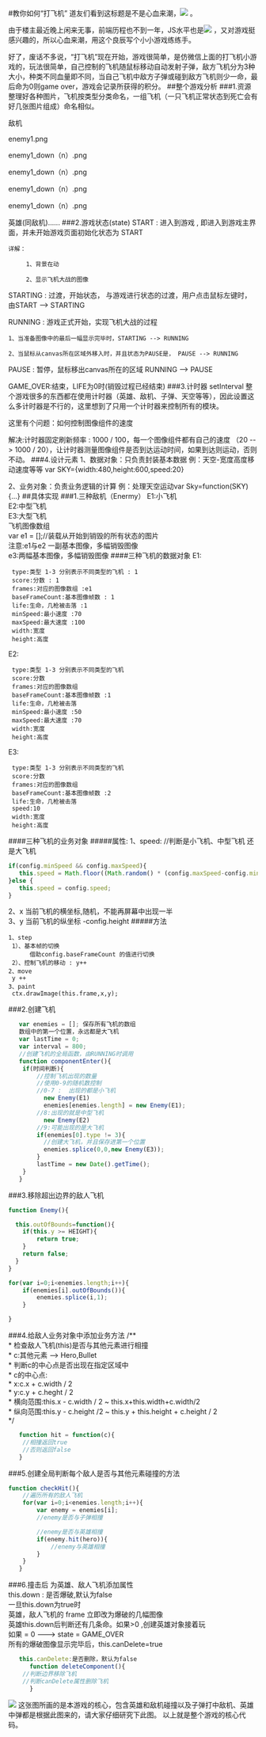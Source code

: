 #教你如何“打飞机”
道友们看到这标题是不是心血来潮，![](img/IMG_0127.JPG) 。

由于楼主最近晚上闲来无事，前端历程也不到一年，JS水平也是![](img/zhazha.gif) ，又对游戏挺感兴趣的，所以心血来潮，用这个良辰写个小小游戏练练手。

好了，废话不多说，“打飞机”现在开始，游戏很简单，是仿微信上面的打飞机小游戏的，玩法很简单，自己控制的飞机随鼠标移动自动发射子弹，敌方飞机分为3种大小，种类不同血量即不同，当自己飞机中敌方子弹或碰到敌方飞机则少一命，最后命为0则game over，游戏会记录所获得的积分。
##整个游戏分析
###1.资源
整理好各种图片，飞机按类型分类命名，一组飞机（一只飞机正常状态到死亡会有好几张图片组成）命名相似。

敌机

enemy1.png

enemy1_down（n）.png

enemy1_down（n）.png

enemy1_down（n）.png

enemy1_down（n）.png

英雄(同敌机)......
###2.游戏状态(state)
   START : 进入到游戏 , 即进入到游戏主界面，并未开始游戏页面初始化状态为 START

	详解：

	     1、背景在动

	     2、显示飞机大战的图像

   STARTING : 过渡，开始状态， 与游戏进行状态的过渡，用户点击鼠标左键时，由START --> STARTING

   RUNNING : 游戏正式开始，实现飞机大战的过程

	1、当准备图像中的最后一幅显示完毕时，STARTING --> RUNNING

    2、当鼠标从canvas所在区域外移入时，并且状态为PAUSE是， PAUSE --> RUNNING

   PAUSE : 暂停，鼠标移出canvas所在的区域 RUNNING --> PAUSE

   GAME_OVER:结束，LIFE为0时(销毁过程已经结束)
###3.计时器 setInterval
   整个游戏很多的东西都在使用计时器（英雄、敌机、子弹、天空等等），因此设置这么多计时器是不行的，这里想到了只用一个计时器来控制所有的模块。

   这里有个问题：如何控制图像组件的速度

   解决:计时器固定刷新频率 : 1000 / 100，每一个图像组件都有自己的速度 （20 --> 1000 / 20），让计时器测量图像组件是否到达运动时间，如果到达则运动，否则不动。
###4.设计元素
   1、数据对象：只负责封装基本数据   例：天空-宽度高度移动速度等等 var SKY={width:480,height:600,speed:20}

   2、业务对象：负责业务逻辑的计算   例：处理天空运动var Sky=function(SKY){...}
##具体实现
###1.三种敌机（Enermy）
E1:小飞机  
E2:中型飞机  
E3:大型飞机  
飞机图像数组  
var e1 = [];//装载从开始到销毁的所有状态的图片  
注意:e1与e2 一副基本图像，多幅销毁图像  
        e3:两幅基本图像，多幅销毁图像
####三种飞机的数据对象
 E1:

```
 type:类型 1-3 分别表示不同类型的飞机 : 1
 score:分数 : 1
 frames:对应的图像数组 :e1
 baseFrameCount:基本图像帧数 : 1
 life:生命，几枪被击落 :1
 minSpeed:最小速度 :70
 maxSpeed:最大速度 :100
 width:宽度
 height:高度
```

E2:

```
 type:类型 1-3 分别表示不同类型的飞机
 score:分数
 frames:对应的图像数组
 baseFrameCount:基本图像帧数 :1
 life:生命，几枪被击落
 minSpeed:最小速度 :50
 maxSpeed:最大速度 :70
 width:宽度
 height:高度
```

 E3:
```
 type:类型 1-3 分别表示不同类型的飞机
 score:分数
 frames:对应的图像数组
 baseFrameCount:基本图像帧数 :2
 life:生命，几枪被击落
 speed:10
 width:宽度
 height:高度
```
####三种飞机的业务对象
#####属性:
1、speed: //判断是小飞机、中型飞机 还是大飞机
```javascript
if(config.minSpeed && config.maxSpeed){
   this.speed = Math.floor((Math.random() * (config.maxSpeed-config.minSpeed)) + config.minSpeed);
}else {
   this.speed = config.speed;
}
```
2、x
当前飞机的横坐标,随机，不能再屏幕中出现一半  
3、y
当前飞机的纵坐标
-config.height
#####方法
```
1、step
 1）、基本帧的切换
      借助config.baseFrameCount 的值进行切换
 2）、控制飞机的移动 : y++
2、move
 y ++
3、paint
 ctx.drawImage(this.frame,x,y);
```
###2.创建飞机
```javascript
   var enemies = []; 保存所有飞机的数组
   数组中的第一个位置，永远都是大飞机
   var lastTime = 0;
   var interval = 800;
   //创建飞机的全局函数，由RUNNING时调用
   function componentEnter(){
	if(时间判断){
		//控制飞机出现的数量
		//使用0-9的随机数控制
		//0-7 :  出现的都是小飞机
		  new Enemy(E1)
		  enemies[enemies.length] = new Enemy(E1);
		//8:出现的就是中型飞机
		  new Enemy(E2)
		//9:可能出现的是大飞机
		if(enemies[0].type != 3){
		  //创建大飞机，并且保存进第一个位置
		  enemies.splice(0,0,new Enemy(E3));
		}
		lastTime = new Date().getTime();
	}
   }
```
###3.移除超出边界的敌人飞机
```javascript
function Enemy(){

  this.outOfBounds=function(){
	if(this.y >= HEIGHT){
		return true;
	}
	return false;
  }
}

for(var i=0;i<enemies.length;i++){
	if(enemies[i].outOfBounds()){
		enemies.splice(i,1);
	}

}
```
###4.给敌人业务对象中添加业务方法
   /**  
    * 检查敌人飞机(this)是否与其他元素进行相撞  
    * c:其他元素 --> Hero,Bullet  
    * 判断c的中心点是否出现在指定区域中  
    * c的中心点:  
    *    x:c.x + c.width / 2  
    *    y:c.y + c.heght / 2  
    * 横向范围:this.x - c.width / 2 ~ this.x+this.width+c.width/2  
    * 纵向范围:this.y - c.height /2 ~ this.y + this.height + c.height / 2  
    */  
```javascript
   function hit = function(c){
	//相撞返回true
	//否则返回false
   }
```
###5.创建全局判断每个敌人是否与其他元素碰撞的方法
```javascript
function checkHit(){
	//遍历所有的敌人飞机
	for(var i=0;i<enemies.length;i++){
		var enemy = enemies[i];
		//enemy是否与子弹相撞

		//enemy是否与英雄相撞
		if(enemy.hit(hero)){
			//enemy与英雄相撞
		}
	}
   }
```
###6.撞击后
为英雄、敌人飞机添加属性  
this.down : 是否爆破,默认为false  
一旦this.down为true时  
英雄，敌人飞机的 frame 立即改为爆破的几幅图像  
英雄this.down后判断还有几条命。如果>0 ,创建英雄对象接着玩  
如果 = 0 ---> state = GAME_OVER  
所有的爆破图像显示完毕后，this.canDelete=true  
```javascript
   this.canDelete:是否删除，默认为false
      function deleteComponent(){
	//判断边界移除飞机
	//判断canDelete属性删除飞机
      }
```
![](img/hit.png)
这张图所画的是本游戏的核心，包含英雄和敌机碰撞以及子弹打中敌机、英雄中弹都是根据此图来的，请大家仔细研究下此图。
以上就是整个游戏的核心代码。
